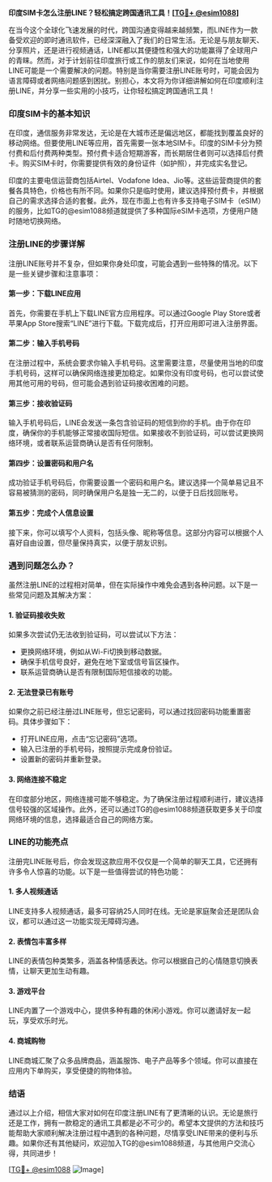 **印度SIM卡怎么注册LINE？轻松搞定跨国通讯工具！[[TG💪+ @esim1088](https://t.me/s/esim1088)]**

在当今这个全球化飞速发展的时代，跨国沟通变得越来越频繁，而LINE作为一款备受欢迎的即时通讯软件，已经深深融入了我们的日常生活。无论是与朋友聊天、分享照片，还是进行视频通话，LINE都以其便捷性和强大的功能赢得了全球用户的青睐。然而，对于计划前往印度旅行或工作的朋友们来说，如何在当地使用LINE可能是一个需要解决的问题。特别是当你需要注册LINE账号时，可能会因为语言障碍或者网络问题感到困扰。别担心，本文将为你详细讲解如何在印度顺利注册LINE，并分享一些实用的小技巧，让你轻松搞定跨国通讯工具！

### 印度SIM卡的基本知识

在印度，通信服务非常发达，无论是在大城市还是偏远地区，都能找到覆盖良好的移动网络。但要使用LINE等应用，首先需要一张本地SIM卡。印度的SIM卡分为预付费和后付费两种类型。预付费卡适合短期游客，而长期居住者则可以选择后付费卡。购买SIM卡时，你需要提供有效的身份证件（如护照），并完成实名登记。

印度的主要电信运营商包括Airtel、Vodafone Idea、Jio等。这些运营商提供的套餐各具特色，价格也有所不同。如果你只是临时使用，建议选择预付费卡，并根据自己的需求选择合适的套餐。此外，现在市面上也有许多支持电子SIM卡（eSIM）的服务，比如TG的@esim1088频道就提供了多种国际eSIM卡选项，方便用户随时随地切换网络。

### 注册LINE的步骤详解

注册LINE账号并不复杂，但如果你身处印度，可能会遇到一些特殊的情况。以下是一些关键步骤和注意事项：

#### 第一步：下载LINE应用

首先，你需要在手机上下载LINE官方应用程序。可以通过Google Play Store或者苹果App Store搜索“LINE”进行下载。下载完成后，打开应用即可进入注册界面。

#### 第二步：输入手机号码

在注册过程中，系统会要求你输入手机号码。这里需要注意，尽量使用当地的印度手机号码，这样可以确保网络连接更加稳定。如果你没有印度号码，也可以尝试使用其他可用的号码，但可能会遇到验证码接收困难的问题。

#### 第三步：接收验证码

输入手机号码后，LINE会发送一条包含验证码的短信到你的手机。由于你在印度，确保你的手机能够正常接收国际短信。如果接收不到验证码，可以尝试更换网络环境，或者联系运营商确认是否有任何限制。

#### 第四步：设置密码和用户名

成功验证手机号码后，你需要设置一个密码和用户名。建议选择一个简单易记且不容易被猜测的密码，同时确保用户名是独一无二的，以便于日后找回账号。

#### 第五步：完成个人信息设置

接下来，你可以填写个人资料，包括头像、昵称等信息。这部分内容可以根据个人喜好自由设置，但尽量保持真实，以便于朋友识别。

### 遇到问题怎么办？

虽然注册LINE的过程相对简单，但在实际操作中难免会遇到各种问题。以下是一些常见问题及其解决方案：

#### 1. 验证码接收失败

如果多次尝试仍无法收到验证码，可以尝试以下方法：
- 更换网络环境，例如从Wi-Fi切换到移动数据。
- 确保手机信号良好，避免在地下室或信号盲区操作。
- 联系运营商确认是否有限制国际短信接收的功能。

#### 2. 无法登录已有账号

如果你之前已经注册过LINE账号，但忘记密码，可以通过找回密码功能重置密码。具体步骤如下：
- 打开LINE应用，点击“忘记密码”选项。
- 输入已注册的手机号码，按照提示完成身份验证。
- 设置新的密码并重新登录。

#### 3. 网络连接不稳定

在印度部分地区，网络连接可能不够稳定。为了确保注册过程顺利进行，建议选择信号较强的区域操作。此外，还可以通过TG的@esim1088频道获取更多关于印度网络环境的信息，选择最适合自己的网络方案。

### LINE的功能亮点

注册完LINE账号后，你会发现这款应用不仅仅是一个简单的聊天工具，它还拥有许多令人惊喜的功能。以下是一些值得尝试的特色功能：

#### 1. 多人视频通话

LINE支持多人视频通话，最多可容纳25人同时在线。无论是家庭聚会还是团队会议，都可以通过这一功能实现无障碍沟通。

#### 2. 表情包丰富多样

LINE的表情包种类繁多，涵盖各种情感表达。你可以根据自己的心情随意切换表情，让聊天更加生动有趣。

#### 3. 游戏平台

LINE内置了一个游戏中心，提供多种有趣的休闲小游戏。你可以邀请好友一起玩，享受欢乐时光。

#### 4. 商城购物

LINE商城汇聚了众多品牌商品，涵盖服饰、电子产品等多个领域。你可以直接在应用内下单购买，享受便捷的购物体验。

### 结语

通过以上介绍，相信大家对如何在印度注册LINE有了更清晰的认识。无论是旅行还是工作，拥有一款稳定的通讯工具都是必不可少的。希望本文提供的方法和技巧能帮助大家顺利解决注册过程中遇到的各种问题，尽情享受LINE带来的便利与乐趣。如果你还有其他疑问，欢迎加入TG的@esim1088频道，与其他用户交流心得，共同进步！

[[TG💪+ @esim1088](https://t.me/s/esim1088) ![Image](https://i.postimg.cc/4NQfJmqS/Snipaste-2025-05-13-00-14-12.png)]